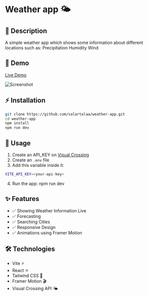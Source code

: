 # Weather app 🌤

## 📖 Description

A simple weather app which shows some information about different locations
such as:
Precipitation
Humidity
Wind

## 🔗 Demo

[Live Demo](https://salartalaa.github.io/weather-app)

![Screenshot](image.png)

## ⚡ Installation

```bash
git clone https://github.com/salartalaa/weather-app.git
cd weather-app
npm install
npm run dev
```

## 📌 Usage

1. Create an API_KEY on [Visual Crossing](https://www.visualcrossing.com/weather-api)
2. Create an `.env` file
3. Add this variable inside it:

```bash
VITE_API_KEY=<your-api-key>

```

4. Run the app:
   npm run dev

## ✨ Features

- ✅ Showing Weather Information Live
- ✅ Forecasting
- ✅ Searching Cities
- ✅ Responsive Design
- ✅ Animations using Framer Motion

## 🛠️ Technologies

- Vite ⚡
- React ⚛️
- Tailwind CSS 🎨
- Framer Motion 🎬
- Visual Crossing API 🌤️
